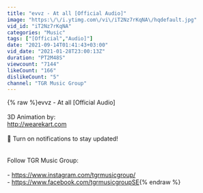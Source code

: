 ```yaml
---
title: "evvz - At all [Official Audio]"
image: "https:\/\/i.ytimg.com\/vi\/iT2Nz7rKqNA\/hqdefault.jpg"
vid_id: "iT2Nz7rKqNA"
categories: "Music"
tags: ["[Official","Audio]"]
date: "2021-09-14T01:41:43+03:00"
vid_date: "2021-01-28T23:00:13Z"
duration: "PT2M48S"
viewcount: "7144"
likeCount: "166"
dislikeCount: "5"
channel: "TGR Music Group"
---
```

{% raw %}evvz - At all [Official Audio]<br /><br />3D Animation by:<br /><a rel="nofollow" target="blank" href="http://wearekart.com">http://wearekart.com</a><br /><br />🔔 Turn on notifications to stay updated!<br /><br /><br />Follow TGR Music Group:<br /><br />- <a rel="nofollow" target="blank" href="https://www.instagram.com/tgrmusicgroup/">https://www.instagram.com/tgrmusicgroup/</a><br />- <a rel="nofollow" target="blank" href="https://www.facebook.com/tgrmusicgroupSE">https://www.facebook.com/tgrmusicgroupSE</a>{% endraw %}
